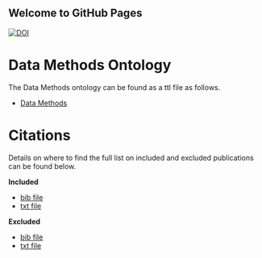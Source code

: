 ## Welcome to GitHub Pages


[![DOI](https://zenodo.org/badge/465072335.svg)](https://zenodo.org/badge/latestdoi/465072335)



# Data Methods Ontology

The Data Methods ontology can be found as a ttl file as follows.
- [Data Methods](https://github.com/ritamargherita/DataMethods/blob/main/DataMethods.ttl)

# Citations

Details on where to find the full list on included and excluded publications can be found below.

**Included**
- [bib file](https://github.com/ritamargherita/DataMethods/blob/main/Citations/included-publications.bib)
- [txt file](https://github.com/ritamargherita/DataMethods/blob/main/Citations/included-publications.txt)

**Excluded**
- [bib file](https://github.com/ritamargherita/DataMethods/blob/main/Citations/excluded-publications.bib)
- [txt file](https://github.com/ritamargherita/DataMethods/blob/main/Citations/excluded-publications.txt)



